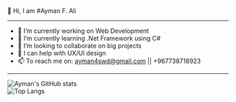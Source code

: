 
👋 Hi, I am #Ayman F. Ali
<hr>

- 🔭 I’m currently working on Web Development
- 🌱 I’m currently learning .Net Framework using C#
- 👯 I’m looking to collaborate on big projects
- 🤔 I can help with UX/UI design
- 📫 To reach me on: ayman4swd@gmail.com || +967738718923

<hr>

![Ayman's GitHub stats](https://github-readme-stats.vercel.app/api?username=AymanAli00&theme=github_dark&show_icons=true)
<br>
![Top Langs](https://github-readme-stats.vercel.app/api/top-langs/?username=AymanAli00&layout=compact&theme=github_dark&show_icons=true)
